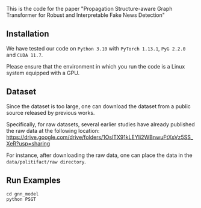 This is the code for the paper "Propagation Structure-aware Graph Transformer for Robust and Interpretable Fake News Detection"
## Installation

We have tested our code on `Python 3.10` with `PyTorch 1.13.1`, `PyG 2.2.0` and `CUDA 11.7`. 


Please ensure that the environment in which you run the code is a Linux system equipped with a GPU.

## Dataset
Since the dataset is too large, one can download the dataset from a public source released by previous works.

Specifically, for raw datasets, several earlier studies have already published the raw data at the following location: https://drive.google.com/drive/folders/1OslTX91kLEYIi2WBnwuFtXsVz5SS_XeR?usp=sharing

For instance, after downloading the raw data, one can place the data in the `data/politifact/raw directory`.


## Run Examples
```
cd gnn_model
python PSGT
```
